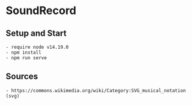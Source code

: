 # SoundRecord
## Setup and Start
    - require node v14.19.0
    - npm install
    - npm run serve

## Sources
    - https://commons.wikimedia.org/wiki/Category:SVG_musical_notation (svg)
